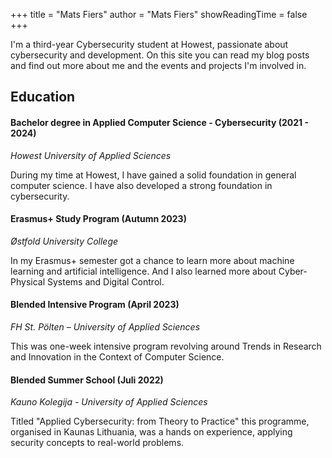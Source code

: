 +++
title = "Mats Fiers"
author = "Mats Fiers"
showReadingTime = false
+++

I'm a third-year Cybersecurity student at Howest, passionate about cybersecurity and development.
On this site you can read my blog posts and find out more about me and the events and projects I'm involved in.

## Education

#### Bachelor degree in Applied Computer Science - Cybersecurity (2021 - 2024)

*Howest University of Applied Sciences*

During my time at Howest, I have gained a solid foundation in general computer science. I have also developed a strong
foundation in cybersecurity.

#### Erasmus+ Study Program (Autumn 2023)

*Østfold University College*

In my Erasmus+ semester got a chance to learn more about machine learning and artificial intelligence.
And I also learned more about Cyber-Physical Systems and Digital Control.

#### Blended Intensive Program (April 2023)

*FH St. Pölten – University of Applied Sciences*

This was one-week intensive program revolving around Trends in Research and Innovation in the Context of Computer
Science.

#### Blended Summer School (Juli 2022)

*Kauno Kolegija - University of Applied Sciences*

Titled "Applied Cybersecurity: from Theory to Practice" this programme, organised in Kaunas Lithuania, was a hands on
experience, applying security concepts to real-world problems.
